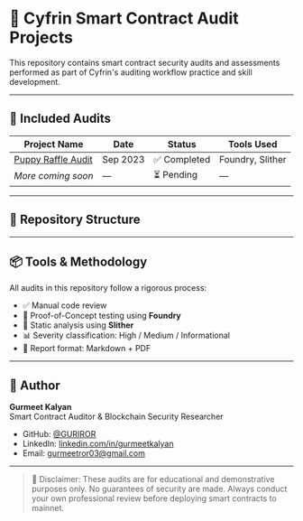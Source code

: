 # 🔐 Cyfrin Smart Contract Audit Projects

This repository contains smart contract security audits and assessments performed as part of Cyfrin's auditing workflow practice and skill development.

---

## 🧪 Included Audits

| Project Name        | Date         | Status   | Tools Used              |
|---------------------|--------------|----------|--------------------------|
| [Puppy Raffle Audit](./puppy-raffle-audit/) | Sep 2023     | ✅ Completed | Foundry, Slither         |
| _More coming soon_  | —            | ⏳ Pending  | —                        |

---

## 📂 Repository Structure


---

## 📦 Tools & Methodology

All audits in this repository follow a rigorous process:

- ✅ Manual code review
- 🧪 Proof-of-Concept testing using **Foundry**
- 🧹 Static analysis using **Slither**
- 📊 Severity classification: High / Medium / Informational
- 📄 Report format: Markdown + PDF

---

## 👤 Author

**Gurmeet Kalyan**  
Smart Contract Auditor & Blockchain Security Researcher  
- GitHub: [@GURIROR](https://github.com/GURIROR)  
- LinkedIn: [linkedin.com/in/gurmeetkalyan](https://www.linkedin.com/in/gurmeetkalyan)  
- Email: gurmeetror03@gmail.com  

---

> 🛑 Disclaimer: These audits are for educational and demonstrative purposes only. No guarantees of security are made. Always conduct your own professional review before deploying smart contracts to mainnet.
